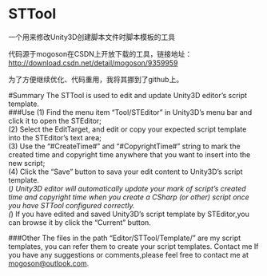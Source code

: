 # STTool
一个用来修改Unity3D创建脚本文件时脚本模板的工具

代码源于mogoson在CSDN上开放下载的工具，链接地址：
http://download.csdn.net/detail/mogoson/9359959

为了方便继续优化、代码重用，我将其挪到了github上。

#Summary
The STTool is used to edit and update Unity3D editor’s script template.  
###Use
(1) Find the menu item “Tool/STEditor” in Unity3D’s menu bar and click it to open the STEditor;  
(2) Select the EditTarget, and edit or copy your expected script template into the STEditor’s text area;  
(3) Use the “#CreateTime#” and “#CopyrightTime#” string to mark the created time and copyright time anywhere that you want to insert into the new script;  
(4) Click the “Save” button to sava your edit content to Unity3D’s script template.  
(*) Unity3D editor will automatically update your mark of script’s created time and copyright time when you create a CSharp (or other) script once you have STTool configured correctly.  
(*) If you have edited and saved Unity3D’s script template by STEditor,you can browse it by click the “Current” button.   

###Other
The files in the path “Editor/STTool/Template/” are my script templates, you can refer them to create your script templates.
Contact me
If you have any suggestions or comments,please feel free to contact me at mogoson@outlook.com.
